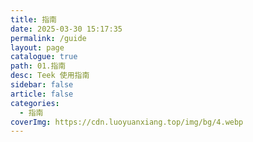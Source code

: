 ```yaml
---
title: 指南
date: 2025-03-30 15:17:35
permalink: /guide
layout: page
catalogue: true
path: 01.指南
desc: Teek 使用指南
sidebar: false
article: false
categories:
  - 指南
coverImg: https://cdn.luoyuanxiang.top/img/bg/4.webp
---
```

